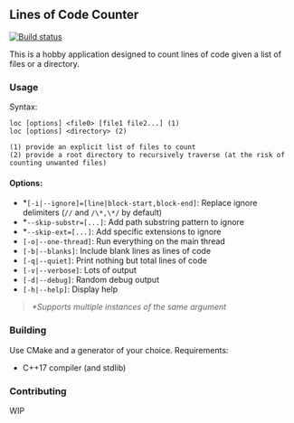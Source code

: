 ## Lines of Code Counter

[![Build status](https://ci.appveyor.com/api/projects/status/056xjwjht5fwxf4n?svg=true)](https://ci.appveyor.com/project/karnkaul/locc)

This is a hobby application designed to count lines of code given a list of files or a directory.

### Usage

Syntax:

```
loc [options] <file0> [file1 file2...] (1)
loc [options] <directory> (2)

(1) provide an explicit list of files to count
(2) provide a root directory to recursively traverse (at the risk of counting unwanted files)
```

#### Options:

- \*`[-i|--ignore]=[line|block-start,block-end]`: Replace ignore delimiters (`//` and `/\*,\*/` by default)
- \*`--skip-substr=[...]`: Add path substring pattern to ignore
- \*`--skip-ext=[...]`: Add specific extensions to ignore
- `[-o|--one-thread]`: Run everything on the main thread
- `[-b|--blanks]`: Include blank lines as lines of code
- `[-q|--quiet]`: Print nothing but total lines of code
- `[-v|--verbose]`: Lots of output
- `[-d|--debug]`: Random debug output
- `[-h|--help]`: Display help

> _\*Supports multiple instances of the same argument_

### Building

Use CMake and a generator of your choice.
Requirements:

- C++17 compiler (and stdlib)

### Contributing

WIP
